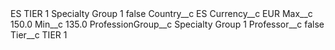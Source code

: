 <?xml version="1.0" encoding="UTF-8"?>
<CustomMetadata xmlns="http://soap.sforce.com/2006/04/metadata" xmlns:xsi="http://www.w3.org/2001/XMLSchema-instance" xmlns:xsd="http://www.w3.org/2001/XMLSchema">
    <label>ES TIER 1 Specialty Group 1</label>
    <protected>false</protected>
    <values>
        <field>Country__c</field>
        <value xsi:type="xsd:string">ES</value>
    </values>
    <values>
        <field>Currency__c</field>
        <value xsi:type="xsd:string">EUR</value>
    </values>
    <values>
        <field>Max__c</field>
        <value xsi:type="xsd:double">150.0</value>
    </values>
    <values>
        <field>Min__c</field>
        <value xsi:type="xsd:double">135.0</value>
    </values>
    <values>
        <field>ProfessionGroup__c</field>
        <value xsi:type="xsd:string">Specialty Group 1</value>
    </values>
    <values>
        <field>Professor__c</field>
        <value xsi:type="xsd:boolean">false</value>
    </values>
    <values>
        <field>Tier__c</field>
        <value xsi:type="xsd:string">TIER 1</value>
    </values>
</CustomMetadata>

